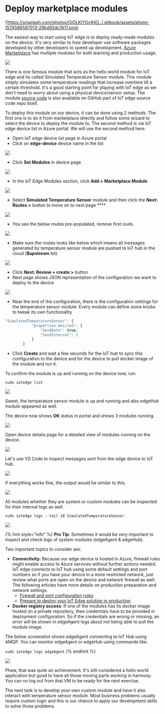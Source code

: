 # Deploy marketplace modules

![https://unsplash.com/photos/OiOLKlYGv94](../.gitbook/assets/photo-1574586597013-29bd92dc1617.png)

The easiest way to start using IoT edge is to deploy ready-made modules on the device. It's very similar to how developer use software packages developed by other developers to speed up development.  [Azure Marketplace](https://azuremarketplace.microsoft.com/en-us/marketplace/apps) has multiple modules for both learning and production usage.

![](../.gitbook/assets/image%20%2861%29.png)

There is one famous module that acts as the hello world module for IoT edge and its called Simulated Temperature Sensor module. This module simply simulates some temperature readings that increase overtime till a certain threshold. It's a good starting point for playing with IoT edge as we don't need to worry about using a physical device/sensor setup. The module [source code](https://github.com/Azure/iotedge/tree/master/edge-modules/SimulatedTemperatureSensor) is also available on GitHub part of IoT edge source code repo itself.

To deploy this module on our device, it can be done using 2 methods. The first one is to do it from marketplace directly and follow some wizard to select the device to deploy the module to. The second method is via IoT edge device list in Azure portal. We will use the second method here.



* Open IoT edge device list page in Azure portal
* Click on **edge-device** device name in the list

![](../.gitbook/assets/image%20%28126%29.png)

* Click **Set Modules** in device page

![](../.gitbook/assets/image%20%28137%29.png)

* In the IoT Edge Modules section, click **Add &gt; Marketplace Module** 

![](../.gitbook/assets/image%20%2843%29.png)

* Select **Simulated Temperature Sensor** module and then click the **Next: Routes &gt;** button to move on to next page ****

![](../.gitbook/assets/image%20%28199%29.png)

* You see the below routes pre-populated, remove first route.

![](../.gitbook/assets/image%20%28166%29.png)

* Make sure the routes looks like below which means all messages generated by temperature sensor module are pushed to IoT hub in the cloud \(**$upstream** bit\)

![](../.gitbook/assets/image%20%28181%29.png)

* Click **Next: Review + create &gt;** button
* Next page shows JSON representation of the configuration we want to deploy to the device

![](../.gitbook/assets/image%20%28203%29.png)

* Near the end of the configuration, there is the configuration settings for the temperature sensor module. Every module can define some knobs to tweak its own functionality

```javascript
"SimulatedTemperatureSensor": {
            "properties.desired": {
                "SendData": true,
                "SendInterval": 5
            }
        }
```

* Click **Create** and wait a few seconds for the IoT hub to sync this configuration to the device and for the device to pull docker image of the module and run it.

To confirm the module is up and running on the device now, run:

`sudo iotedge list` 

![](../.gitbook/assets/image%20%2830%29.png)

Sweet, the temperature sensor module is up and running and also edgeHub module appeared as well.

The device now shows **OK** status in portal and shows 3 modules running.

![](../.gitbook/assets/image%20%2854%29.png)

Open device details page for a detailed view of modules running on the device.

![](../.gitbook/assets/image%20%28113%29.png)

Let's use VS Code to inspect messages sent from the edge device to IoT hub.

![](../.gitbook/assets/image%20%2820%29.png)

If everything works fine, the output would be similar to this.

![](../.gitbook/assets/image%20%2821%29.png)

All modules whether they are system or custom modules can be inspected for their internal logs as well.

`sudo iotedge logs --tail 10 SimulatedTemperatureSensor` 

![](../.gitbook/assets/image%20%28114%29.png)

{% hint style="info" %}
**Pro Tip**: Sometimes it would be very important to inspect and check logs of system modules \(edgeAgent & edgeHub\).

Two important topics to consider are:

* **Connectivity**: Because our edge device is hosted in Azure, firewall rules might enable access to Azure services without further actions needed. IoT edge connects to IoT hub using some default settings and port numbers so if you have your device in a more restricted network, just review what ports are open on the device and network firewall as well. The following articles have more details on production preparation and network settings.
  * [Firewall and port configuration rules](https://docs.microsoft.com/en-us/azure/iot-edge/troubleshoot#firewall-and-port-configuration-rules-for-iot-edge-deployment)
  * [Prepare to deploy your IoT Edge solution in production](https://docs.microsoft.com/en-us/azure/iot-edge/production-checklist)
* **Docker registry access**: If one of the modules has its docker image hosted on a private repository, then credentials have to be provided in deployment configuration. So if the credentials are wrong or missing, an error will be shown in edgeAgent logs about not being able to pull the module image.

The below screenshot shows edgeAgent connecting to IoT Hub using AMQP. You can monitor edgeAgent or edgeHub using commands like:

`sudo iotedge logs edgeAgent`
{% endhint %}

![](../.gitbook/assets/image%20%2815%29.png)



Phew, that was quite an achievement. It's still considered a hello world application but good to have all those moving parts working in harmony. You can no log out from that VM to be ready for the next exercise.

The next task is to develop your own custom module and have it also interact with temperature sensor module. Most business problems usually require custom logic and this is our chance to apply our development skills to solve those problems.

